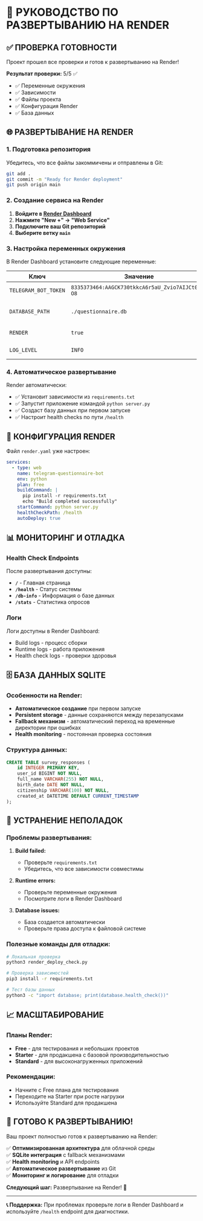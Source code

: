 # 🚀 РУКОВОДСТВО ПО РАЗВЕРТЫВАНИЮ НА RENDER

## ✅ ПРОВЕРКА ГОТОВНОСТИ

Проект прошел все проверки и готов к развертыванию на Render!

**Результат проверки:** 5/5 ✅

- ✅ Переменные окружения
- ✅ Зависимости  
- ✅ Файлы проекта
- ✅ Конфигурация Render
- ✅ База данных

## 🌐 РАЗВЕРТЫВАНИЕ НА RENDER

### 1. Подготовка репозитория

Убедитесь, что все файлы закоммичены и отправлены в Git:

```bash
git add .
git commit -m "Ready for Render deployment"
git push origin main
```

### 2. Создание сервиса на Render

1. **Войдите в [Render Dashboard](https://dashboard.render.com)**
2. **Нажмите "New +" → "Web Service"**
3. **Подключите ваш Git репозиторий**
4. **Выберите ветку `main`**

### 3. Настройка переменных окружения

В Render Dashboard установите следующие переменные:

| Ключ | Значение | Описание |
|------|----------|----------|
| `TELEGRAM_BOT_TOKEN` | `8335373464:AAGCK730tkkcA6r5aU_Zvio7AIJCt0HM-O8` | Токен вашего бота |
| `DATABASE_PATH` | `./questionnaire.db` | Путь к SQLite базе данных |
| `RENDER` | `true` | Флаг среды Render |
| `LOG_LEVEL` | `INFO` | Уровень логирования |

### 4. Автоматическое развертывание

Render автоматически:
- ✅ Установит зависимости из `requirements.txt`
- ✅ Запустит приложение командой `python server.py`
- ✅ Создаст базу данных при первом запуске
- ✅ Настроит health checks по пути `/health`

## 🔧 КОНФИГУРАЦИЯ RENDER

Файл `render.yaml` уже настроен:

```yaml
services:
  - type: web
    name: telegram-questionnaire-bot
    env: python
    plan: free
    buildCommand: |
      pip install -r requirements.txt
      echo "Build completed successfully"
    startCommand: python server.py
    healthCheckPath: /health
    autoDeploy: true
```

## 📊 МОНИТОРИНГ И ОТЛАДКА

### Health Check Endpoints

После развертывания доступны:

- **`/`** - Главная страница
- **`/health`** - Статус системы
- **`/db-info`** - Информация о базе данных  
- **`/stats`** - Статистика опросов

### Логи

Логи доступны в Render Dashboard:
- Build logs - процесс сборки
- Runtime logs - работа приложения
- Health check logs - проверки здоровья

## 🗄️ БАЗА ДАННЫХ SQLITE

### Особенности на Render:

- **Автоматическое создание** при первом запуске
- **Persistent storage** - данные сохраняются между перезапусками
- **Fallback механизм** - автоматический переход на временные директории при ошибках
- **Health monitoring** - постоянная проверка состояния

### Структура данных:

```sql
CREATE TABLE survey_responses (
    id INTEGER PRIMARY KEY,
    user_id BIGINT NOT NULL,
    full_name VARCHAR(255) NOT NULL,
    birth_date DATE NOT NULL,
    citizenship VARCHAR(100) NOT NULL,
    created_at DATETIME DEFAULT CURRENT_TIMESTAMP
);
```

## 🚨 УСТРАНЕНИЕ НЕПОЛАДОК

### Проблемы развертывания:

1. **Build failed:**
   - Проверьте `requirements.txt`
   - Убедитесь, что все зависимости совместимы

2. **Runtime errors:**
   - Проверьте переменные окружения
   - Посмотрите логи в Render Dashboard

3. **Database issues:**
   - База создается автоматически
   - Проверьте права доступа к файловой системе

### Полезные команды для отладки:

```bash
# Локальная проверка
python3 render_deploy_check.py

# Проверка зависимостей
pip3 install -r requirements.txt

# Тест базы данных
python3 -c "import database; print(database.health_check())"
```

## 📈 МАСШТАБИРОВАНИЕ

### Планы Render:

- **Free** - для тестирования и небольших проектов
- **Starter** - для продакшена с базовой производительностью
- **Standard** - для высоконагруженных приложений

### Рекомендации:

- Начните с Free плана для тестирования
- Переходите на Starter при росте нагрузки
- Используйте Standard для продакшена

## 🎯 ГОТОВО К РАЗВЕРТЫВАНИЮ!

Ваш проект полностью готов к развертыванию на Render:

✅ **Оптимизированная архитектура** для облачной среды  
✅ **SQLite интеграция** с fallback механизмами  
✅ **Health monitoring** и API endpoints  
✅ **Автоматическое развертывание** из Git  
✅ **Мониторинг и логирование** для отладки  

**Следующий шаг:** Развертывание на Render! 🚀

---

**📞 Поддержка:** При проблемах проверьте логи в Render Dashboard и используйте `/health` endpoint для диагностики.
